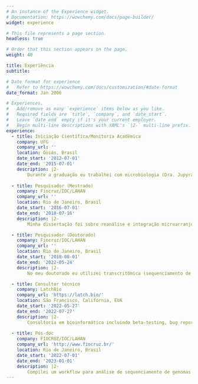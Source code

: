 ```yaml
---
# An instance of the Experience widget.
# Documentation: https://wowchemy.com/docs/page-builder/
widget: experience

# This file represents a page section.
headless: true

# Order that this section appears on the page.
weight: 40

title: Experiência
subtitle:

# Date format for experience
#   Refer to https://wowchemy.com/docs/customization/#date-format
date_format: Jan 2006

# Experiences.
#   Add/remove as many `experience` items below as you like.
#   Required fields are `title`, `company`, and `date_start`.
#   Leave `date_end` empty if it's your current employer.
#   Begin multi-line descriptions with YAML's `|2-` multi-line prefix.
experience:
  - title: Iniciação Científica/Monitoria Acadêmica
    company: UFG
    company_url: ''
    location: Goiás, Brasil
    date_start: '2012-07-01'
    date_end: '2015-07-01'
    description: |2-
        Durante a graduação eu trabalhei com microbiologia (Dra. Jupyracyara Barros), bioquímica (Dr. Geraldo Sadoyama) e biologia molecular (Dra. Adriana Neves), nas quais aprendi sobre cultura celular (eucar. e procar.), extração de ácidos nucleicos, PCR, SELEX para identificação de aptâmeros, clonagem molecular, identificação e teste de compostos antimicrobianos.
                
  - title: Pesquisador (Mestrado)
    company: Fiocruz/IOC/LAHAN
    company_url: ''
    location: Rio de Janeiro, Brasil
    date_start: '2016-07-01'
    date_end: '2018-07-16'
    description: |2-
        Minha dissertação foi sobre reanálise e integração microarranjos em hanseníase para identificar novas vias biólogicas importantes na doença. Durante esse período, adquiri habilidades com RT-qPCR, bioinformática, especialmente de -ômicas, programação, desenho de experimentos e visualização de dados. Por fim, estagiei no laboratório do Dr. Stewart Cole, em Lausana, Suíça, com sequenciamento de RNA, onde também trabalhei em um laboratório de biossegurança nível 3.

  - title: Pesquisador (Doutorado)
    company: Fiocruz/IOC/LAHAN
    company_url: ''
    location: Rio de Janeiro, Brasil
    date_start: '2018-08-01'
    date_end: '2022-05-24'
    description: |2-
        No meu doutorado eu utilizei transcritômica (sequenciamento de RNA) e biologia molecular para identificar biomarcadores e vias biológicas moduladas em hanseníase, visando aplicações translacionais. Trabalhei também em projetos de colaboradores aplicando bioinformática para genômica, como em sequenciamento direcionado de exomas, genotipagem com plataformas de baixa-média vazão e mapeamento de loci de caracteres quantitativos. Em paralelo, aprimorei minhas habilidades com biologia molecular, programação, delineamento experimental, banco de dados e métodos e técnicas visando reprodutibilidade científica.

  - title: Consultor técnico 
    company: LatchBio
    company_url: 'https://latch.bio/'
    location: São Francisco, Califórnia, EUA
    date_start: '2022-05-27'
    date_end: '2022-07-27'
    description: |2- 
        Consultoria em bioinformática incluindo beta-testing, bug report, desenvolvimento de recurss e aconselhamento técnico.    
        
  - title: Pós-doc
    company: FIOCRUZ/IOC/LAHAN
    company_url: 'http://www.fiocruz.br/'
    location: Rio de Janeiro, Brasil
    date_start: '2022-07-01'
    date_end: '2023-01-01'
    description: |2- 
        Compilei um workflow para análise de sequenciamento de genomas completos de _M. leprae_ usando Snakemake e ambientes virtuais.    
---
```



